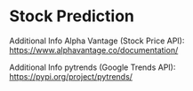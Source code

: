 # Stock Prediction
Additional Info Alpha Vantage (Stock Price API): https://www.alphavantage.co/documentation/

Additional Info pytrends (Google Trends API): https://pypi.org/project/pytrends/
